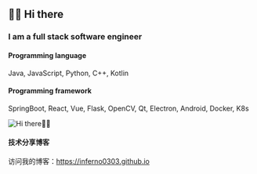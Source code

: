 ## 👋👋 Hi there

### I am a full stack software engineer

#### Programming language

Java, JavaScript, Python, C++, Kotlin

#### Programming framework

SpringBoot, React, Vue, Flask, OpenCV, Qt, Electron, Android, Docker, K8s

![Hi there👋👋](https://github-readme-stats.vercel.app/api?username=inferno0303)

#### 技术分享博客

访问我的博客：https://inferno0303.github.io
